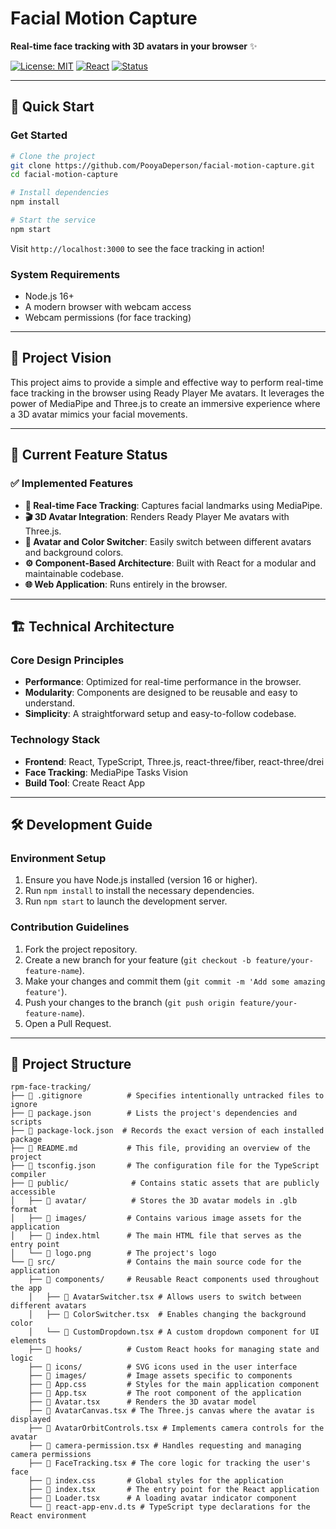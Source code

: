<div align="left">
  
  
  # Facial Motion Capture
  
  **Real-time face tracking with 3D avatars in your browser** ✨
  
  [![License: MIT](https://img.shields.io/badge/License-MIT-yellow.svg)](https://opensource.org/licenses/MIT)
  [![React](https://img.shields.io/badge/React-18.2.0-blue.svg)](https://reactjs.org/)
  [![Status](https://img.shields.io/badge/Status-Active-brightgreen.svg)]()
  
</div>

---

## 🚀 Quick Start

### Get Started
```bash
# Clone the project
git clone https://github.com/PooyaDeperson/facial-motion-capture.git
cd facial-motion-capture

# Install dependencies
npm install

# Start the service
npm start
```

Visit `http://localhost:3000` to see the face tracking in action!

### System Requirements
- Node.js 16+
- A modern browser with webcam access
- Webcam permissions (for face tracking)

---

## 💫 Project Vision

This project aims to provide a simple and effective way to perform real-time face tracking in the browser using Ready Player Me avatars. It leverages the power of MediaPipe and Three.js to create an immersive experience where a 3D avatar mimics your facial movements.

---

## 🎯 Current Feature Status

### ✅ Implemented Features
- **🎤 Real-time Face Tracking**: Captures facial landmarks using MediaPipe.
- **🎬 3D Avatar Integration**: Renders Ready Player Me avatars with Three.js.
- **🎨 Avatar and Color Switcher**: Easily switch between different avatars and background colors.
- **⚙️ Component-Based Architecture**: Built with React for a modular and maintainable codebase.
- **🌐 Web Application**: Runs entirely in the browser.

---

## 🏗️ Technical Architecture

### Core Design Principles
- **Performance**: Optimized for real-time performance in the browser.
- **Modularity**: Components are designed to be reusable and easy to understand.
- **Simplicity**: A straightforward setup and easy-to-follow codebase.

### Technology Stack
- **Frontend**: React, TypeScript, Three.js, react-three/fiber, react-three/drei
- **Face Tracking**: MediaPipe Tasks Vision
- **Build Tool**: Create React App

---

## 🛠️ Development Guide

### Environment Setup
1. Ensure you have Node.js installed (version 16 or higher).
2. Run `npm install` to install the necessary dependencies.
3. Run `npm start` to launch the development server.

### Contribution Guidelines
1. Fork the project repository.
2. Create a new branch for your feature (`git checkout -b feature/your-feature-name`).
3. Make your changes and commit them (`git commit -m 'Add some amazing feature'`).
4. Push your changes to the branch (`git push origin feature/your-feature-name`).
5. Open a Pull Request.


---

## 📁 Project Structure

```
rpm-face-tracking/
├── 📄 .gitignore          # Specifies intentionally untracked files to ignore
├── 📄 package.json        # Lists the project's dependencies and scripts
├── 📄 package-lock.json  # Records the exact version of each installed package
├── 📄 README.md           # This file, providing an overview of the project
├── 📄 tsconfig.json       # The configuration file for the TypeScript compiler
├── 📁 public/              # Contains static assets that are publicly accessible
│   ├── 📁 avatar/          # Stores the 3D avatar models in .glb format
│   ├── 📁 images/         # Contains various image assets for the application
│   ├── 📄 index.html      # The main HTML file that serves as the entry point
│   └── 📄 logo.png        # The project's logo
└── 📁 src/                # Contains the main source code for the application
    ├── 📁 components/     # Reusable React components used throughout the app
    │   ├── 📄 AvatarSwitcher.tsx # Allows users to switch between different avatars
    │   ├── 📄 ColorSwitcher.tsx  # Enables changing the background color
    │   └── 📄 CustomDropdown.tsx # A custom dropdown component for UI elements
    ├── 📁 hooks/          # Custom React hooks for managing state and logic
    ├── 📁 icons/          # SVG icons used in the user interface
    ├── 📁 images/         # Image assets specific to components
    ├── 📄 App.css         # Styles for the main application component
    ├── 📄 App.tsx         # The root component of the application
    ├── 📄 Avatar.tsx      # Renders the 3D avatar model
    ├── 📄 AvatarCanvas.tsx # The Three.js canvas where the avatar is displayed
    ├── 📄 AvatarOrbitControls.tsx # Implements camera controls for the avatar
    ├── 📄 camera-permission.tsx # Handles requesting and managing camera permissions
    ├── 📄 FaceTracking.tsx # The core logic for tracking the user's face
    ├── 📄 index.css       # Global styles for the application
    ├── 📄 index.tsx       # The entry point for the React application
    ├── 📄 Loader.tsx      # A loading avatar indicator component
    └── 📄 react-app-env.d.ts # TypeScript type declarations for the React environment
```
